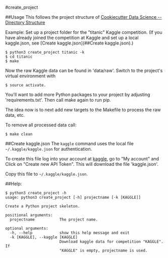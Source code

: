 #create_project

##Usage
This follows the project structure of
[Cookiecutter Data Science -- Directory Structure](https://drivendata.github.io/cookiecutter-data-science/#directory-structure)

Example: Set up a project folder for the "titanic" Kaggle competition.
(If you have already joined the competition at Kaggle and set up a local kaggle.json, see [Create kaggle.json](##Create kaggle.json).)

```
$ python3 create_project titanic -k
$ cd titanic
$ make
```

Now the raw Kaggle data can be found in 'data/raw'.
Switch to the project's virtual environment with
```
$ source activate.
```

You'll want to add more Python packages to your project
by adjusting 'requirements.txt'. Then call make again to
run pip.

The idea now is to next add new targets to the Makefile
to process the raw data, etc.

To remove all processed data call:
```
$ make clean
```

##Create kaggle.json
The `kaggle` command uses the local file `~/.kaggle/kaggle.json` for authentication.

To create this file log into your account at [kaggle](https://www.kaggle.com),
go to "My account" and  Click on "Create new API Token".
This will download the file 'kaggle.json'.

Copy this file to `~/.kaggle/kaggle.json`.

##Help:
```
$ python3 create_project -h
usage: python3 create_project [-h] projectname [-k [KAGGLE]]

Create a Python project skeleton.

positional arguments:
  projectname           The project name.

optional arguments:
  -h, --help            show this help message and exit
  -k [KAGGLE], --kaggle [KAGGLE]
                        Download kaggle data for competition "KAGGLE". If
                        "KAGGLE" is empty, projectname is used.
```                        